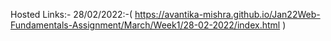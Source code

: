 Hosted Links:-
28/02/2022:-( https://avantika-mishra.github.io/Jan22Web-Fundamentals-Assignment/March/Week1/28-02-2022/index.html )
